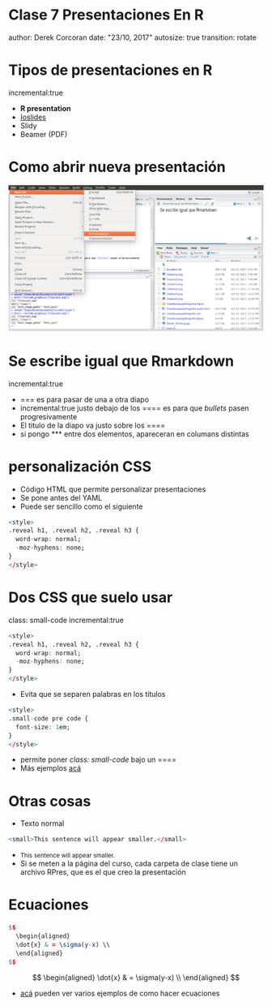 <style>
.reveal h1, .reveal h2, .reveal h3 {
  word-wrap: normal;
  -moz-hyphens: none;
}
</style>

<style>
.small-code pre code {
  font-size: 1em;
}
</style>

Clase 7 Presentaciones En R
========================================================
author: Derek Corcoran
date: "23/10, 2017"
autosize: true
transition: rotate

Tipos de presentaciones en R
========================================================
incremental:true

- **R presentation**
- [Ioslides](http://rmarkdown.rstudio.com/ioslides_presentation_format.html)
- Slidy
- Beamer (PDF)

Como abrir nueva presentación
==========

![plot of chunk unnamed-chunk-1](Rpres.png)


Se escribe igual que Rmarkdown
==========
incremental:true

* === es para pasar de una a otra diapo
* incremental:true justo debajo de los ==== es para que *bullets* pasen progresivamente
* El titulo de la diapo va justo sobre los ====
* si pongo *** entre dos elementos, apareceran en columans distintas

personalización CSS 
========

* Código HTML que permite personalizar presentaciones
* Se pone antes del YAML
* Puede ser sencillo como el siguiente


```r
<style>
.reveal h1, .reveal h2, .reveal h3 {
  word-wrap: normal;
  -moz-hyphens: none;
}
</style>
```


Dos CSS que suelo usar 
========
class: small-code
incremental:true


```r
<style>
.reveal h1, .reveal h2, .reveal h3 {
  word-wrap: normal;
  -moz-hyphens: none;
}
</style>
```

* Evita que se separen palabras en los títulos


```r
<style>
.small-code pre code {
  font-size: 1em;
}
</style>
```

* permite poner *class: small-code* bajo un ====
* Más ejemplos [acá](https://rstudio-pubs-static.s3.amazonaws.com/27777_55697c3a476640caa0ad2099fe914ae5.html#/)

Otras cosas
=====

* Texto normal

```r
<small>This sentence will appear smaller.</small>
```
* <small>This sentence will appear smaller.</small>
* Si se meten a la página del curso, cada carpeta de clase tiene un archivo RPres, que es el que creo la presentación


Ecuaciones
===========

```r
$$
  \begin{aligned}
  \dot{x} & = \sigma(y-x) \\
  \end{aligned}
$$  
```

$$
  \begin{aligned}
  \dot{x} & = \sigma(y-x) \\
  \end{aligned}
$$  


* [acá](http://www.statpower.net/Content/310/R%20Stuff/SampleMarkdown.html) pueden ver varios ejemplos de como hacer ecuaciones

